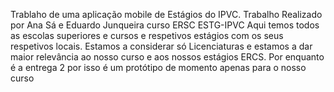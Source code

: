 Trablaho de uma aplicação mobile de Estágios do IPVC.
Trabalho Realizado por Ana Sá e Eduardo Junqueira curso ERSC ESTG-IPVC 
Aqui temos todos as escolas superiores e cursos e respetivos estágios com os seus respetivos locais.
Estamos a considerar só Licenciaturas e estamos a dar maior relevância ao nosso curso e aos nossos estágios ERCS.
Por enquanto é a entrega 2 por isso é um protótipo de momento apenas para o nosso curso 

